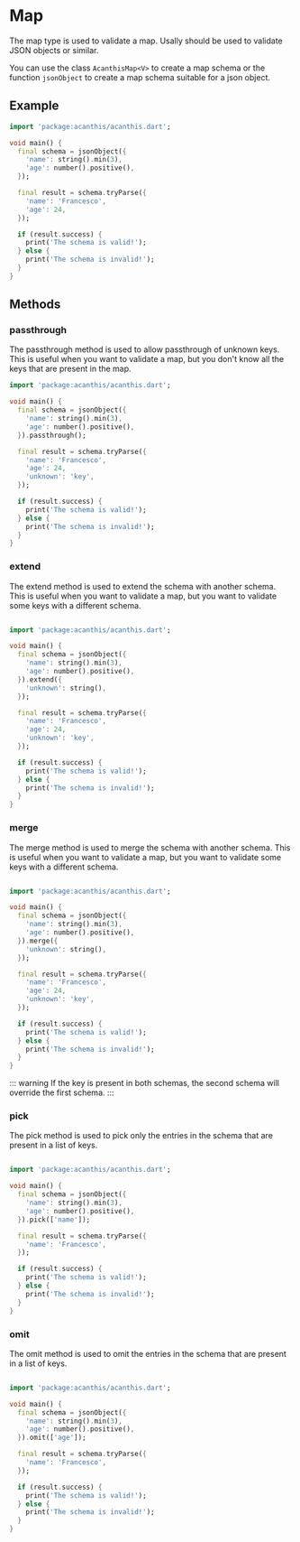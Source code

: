 # Map

The map type is used to validate a map. Usally should be used to validate JSON objects or similar.

You can use the class `AcanthisMap<V>` to create a map schema or the function `jsonObject` to create a map schema suitable for a json object.


## Example

```dart
import 'package:acanthis/acanthis.dart';

void main() {
  final schema = jsonObject({
	'name': string().min(3),
	'age': number().positive(),
  });

  final result = schema.tryParse({
	'name': 'Francesco',
	'age': 24,
  });

  if (result.success) {
	print('The schema is valid!');
  } else {
	print('The schema is invalid!');
  }
}
```

## Methods

### passthrough

The passthrough method is used to allow passthrough of unknown keys. This is useful when you want to validate a map, but you don't know all the keys that are present in the map.

```dart
import 'package:acanthis/acanthis.dart';

void main() {
  final schema = jsonObject({
	'name': string().min(3),
	'age': number().positive(),
  }).passthrough();

  final result = schema.tryParse({
	'name': 'Francesco',
	'age': 24,
	'unknown': 'key',
  });

  if (result.success) {
	print('The schema is valid!');
  } else {
	print('The schema is invalid!');
  }
}
```

### extend

The extend method is used to extend the schema with another schema. This is useful when you want to validate a map, but you want to validate some keys with a different schema.

```dart

import 'package:acanthis/acanthis.dart';

void main() {
  final schema = jsonObject({
	'name': string().min(3),
	'age': number().positive(),
  }).extend({
	'unknown': string(),
  });

  final result = schema.tryParse({
	'name': 'Francesco',
	'age': 24,
	'unknown': 'key',
  });

  if (result.success) {
	print('The schema is valid!');
  } else {
	print('The schema is invalid!');
  }
}
```

### merge

The merge method is used to merge the schema with another schema. This is useful when you want to validate a map, but you want to validate some keys with a different schema.

```dart

import 'package:acanthis/acanthis.dart';

void main() {
  final schema = jsonObject({
	'name': string().min(3),
	'age': number().positive(),
  }).merge({
	'unknown': string(),
  });

  final result = schema.tryParse({
	'name': 'Francesco',
	'age': 24,
	'unknown': 'key',
  });

  if (result.success) {
	print('The schema is valid!');
  } else {
	print('The schema is invalid!');
  }
}
```

::: warning
If the key is present in both schemas, the second schema will override the first schema.
:::

### pick

The pick method is used to pick only the entries in the schema that are present in a list of keys.

```dart

import 'package:acanthis/acanthis.dart';

void main() {
  final schema = jsonObject({
	'name': string().min(3),
	'age': number().positive(),
  }).pick(['name']);

  final result = schema.tryParse({
	'name': 'Francesco',
  });

  if (result.success) {
	print('The schema is valid!');
  } else {
	print('The schema is invalid!');
  }
}
```

### omit
The omit method is used to omit the entries in the schema that are present in a list of keys.

```dart

import 'package:acanthis/acanthis.dart';

void main() {
  final schema = jsonObject({
	'name': string().min(3),
	'age': number().positive(),
  }).omit(['age']);

  final result = schema.tryParse({
	'name': 'Francesco',
  });

  if (result.success) {
	print('The schema is valid!');
  } else {
	print('The schema is invalid!');
  }
}
```

